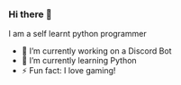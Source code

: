 ### Hi there 👋
I am a self learnt python programmer

- 🔭 I’m currently working on a Discord Bot
- 🌱 I’m currently learning Python
- ⚡ Fun fact: I love gaming!
